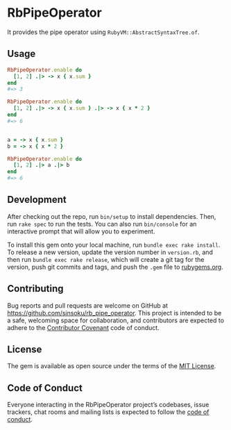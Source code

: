 # RbPipeOperator

It provides the pipe operator using `RubyVM::AbstractSyntaxTree.of`.

## Usage

```ruby
RbPipeOperator.enable do
  [1, 2] .|> -> x { x.sum }
end
#=> 3

RbPipeOperator.enable do
  [1, 2] .|> -> x { x.sum } .|> -> x { x * 2 }
end
#=> 6


a = -> x { x.sum }
b = -> x { x * 2 }

RbPipeOperator.enable do
  [1, 2] .|> a .|> b
end
#=> 6
```

## Development

After checking out the repo, run `bin/setup` to install dependencies. Then, run `rake spec` to run the tests. You can also run `bin/console` for an interactive prompt that will allow you to experiment.

To install this gem onto your local machine, run `bundle exec rake install`. To release a new version, update the version number in `version.rb`, and then run `bundle exec rake release`, which will create a git tag for the version, push git commits and tags, and push the `.gem` file to [rubygems.org](https://rubygems.org).

## Contributing

Bug reports and pull requests are welcome on GitHub at https://github.com/sinsoku/rb_pipe_operator. This project is intended to be a safe, welcoming space for collaboration, and contributors are expected to adhere to the [Contributor Covenant](http://contributor-covenant.org) code of conduct.

## License

The gem is available as open source under the terms of the [MIT License](https://opensource.org/licenses/MIT).

## Code of Conduct

Everyone interacting in the RbPipeOperator project’s codebases, issue trackers, chat rooms and mailing lists is expected to follow the [code of conduct](https://github.com/[USERNAME]/rb_pipe_operator/blob/master/CODE_OF_CONDUCT.md).
